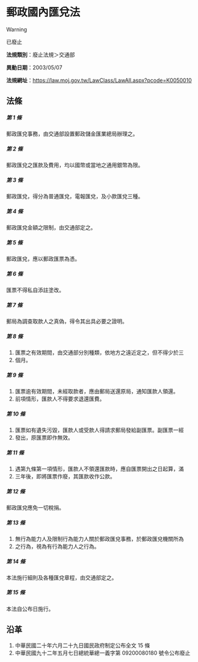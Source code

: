 # 郵政國內匯兌法


> [!WARNING]
> 已廢止


**法規類別**：廢止法規＞交通部

**異動日期**：2003/05/07  

**法規網址**：https://law.moj.gov.tw/LawClass/LawAll.aspx?pcode=K0050010



## 法條
##### 第 1 條
郵政匯兌事務，由交通部設置郵政儲金匯業總局辦理之。

##### 第 2 條
郵政匯兌之匯款及費用，均以國幣或當地之通用銀幣為限。

##### 第 3 條
郵政匯兌，得分為普通匯兌，電報匯兌，及小款匯兌三種。

##### 第 4 條
郵政匯兌金額之限制，由交通部定之。

##### 第 5 條
郵政匯兌，應以郵政匯票為憑。

##### 第 6 條
匯票不得私自添註塗改。

##### 第 7 條
郵局為調查取款人之真偽，得令其出具必要之證明。

##### 第 8 條
1. 匯票之有效期間，由交通部分別種類，依地方之遠近定之，但不得少於三
1. 個月。

##### 第 9 條
1. 匯票逾有效期間，未經取款者，應由郵局送還原局，通知匯款人領還。
1. 前項情形，匯款人不得要求退還匯費。

##### 第 10 條
1. 匯票如有遺失污毀，匯款人或受款人得請求郵局發給副匯票。副匯票一經
1. 發出，原匯票即作無效。

##### 第 11 條
1. 遇第九條第一項情形，匯款人不領還匯款時，應自匯票開出之日起算，滿
1. 三年後，即將匯票作廢，其匯款收作公款。

##### 第 12 條
郵政匯兌應免一切稅捐。

##### 第 13 條
1. 無行為能力人及限制行為能力人關於郵政匯兌事務，於郵政匯兌機關所為
1. 之行為，視為有行為能力人之行為。

##### 第 14 條
本法施行細則及各種匯兌章程，由交通部定之。

##### 第 15 條
本法自公布日施行。

## 沿革
1. 中華民國二十年六月二十九日國民政府制定公布全文 15 條
1. 中華民國九十二年五月七日總統華總一義字第 09200080180  號令公布廢止
